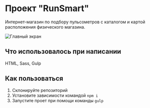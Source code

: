 # Проект "RunSmart"

Интернет-магазин по подбору пульсометров с каталогом и картой расположения физического магазина.

![Главный экран](https://i.imgur.com/qIfdTF9.png)

## Что использовалось при написании
HTML, Sass, Gulp

## Как пользоваться
1. Склонируйте репозиторий
2. Установите зависимости командой `npm i`
3. Запустите проет при помощи команды `gulp`
